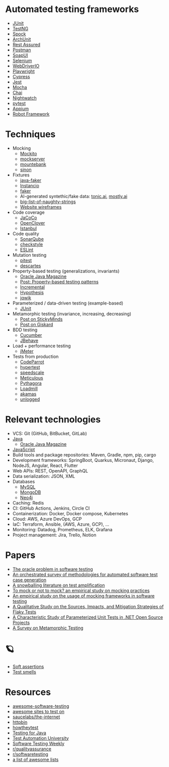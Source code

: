 # Automated testing frameworks
- [JUnit](https://junit.org/junit5/)
- [TestNG](https://testng.org/doc/)
- [Spock](https://spockframework.org/)
- [ArchUnit](https://www.archunit.org/)
- [Rest Assured](https://rest-assured.io/)
- [Postman](https://www.postman.com/automated-testing/)
- [SoapUI](https://www.soapui.org/)
- [Selenium](https://www.selenium.dev/)
- [WebDriverIO](https://webdriver.io/)
- [Playwright](https://playwright.dev/java/)
- [Cypress](https://www.cypress.io/)
- [Jest](https://jestjs.io/)
- [Mocha](https://mochajs.org/)
- [Chai](https://www.chaijs.com/)
- [Nightwatch](https://nightwatchjs.org/)
- [pytest](https://docs.pytest.org/en/7.2.x/)
- [Appium](https://appium.io/)
- [Robot Framework](https://robotframework.org/)

# Techniques
- Mocking
  - [Mockito](https://site.mockito.org/)
  - [mockserver](https://www.mock-server.com/)
  - [mountebank](http://www.mbtest.org/)
  - [sinon](https://github.com/sinonjs/sinon)
- Fixtures
  - [java-faker](https://github.com/DiUS/java-faker)
  - [Instancio](https://github.com/instancio/instancio)
  - [faker](https://github.com/faker-ruby/faker)
  - AI-generated syntethic/fake data: [tonic.ai](https://www.tonic.ai/), [mostly.ai](https://mostly.ai/)
  - [big-list-of-naughty-strings](https://github.com/minimaxir/big-list-of-naughty-strings)
  - [Website wireframes](https://gomockingbird.com/home)
- Code coverage
  - [JaCoCo](https://www.eclemma.org/jacoco/)
  - [OpenClover](https://openclover.org/)
  - [Istanbul](https://istanbul.js.org/)
- Code quality
  - [SonarQube](https://docs.sonarqube.org/latest/)
  - [checkstyle](https://github.com/checkstyle/checkstyle)
  - [ESLint](https://eslint.org/)
- Mutation testing
  - [pitest](https://pitest.org/)
  - [descartes](https://github.com/STAMP-project/pitest-descartes)
- Property-based testing (generalizations, invariants)
  - [Oracle Java Magazine](https://blogs.oracle.com/javamagazine/post/know-for-sure-with-property-based-testing)
  - [Post: Property-based testing patterns](https://blog.ssanj.net/posts/2016-06-26-property-based-testing-patterns.html)
  - [Incremental](https://increment.com/testing/in-praise-of-property-based-testing/)
  - [Hypothesis](https://hypothesis.works/)
  - [jqwik](https://jqwik.net/)
- Parameterized / data-driven testing (example-based)
  - [JUnit](https://junit.org/junit5/docs/current/user-guide/#writing-tests-parameterized-tests)
- Metamorphic testing (invariance, increasing, decreasing)
  - [Post on StickyMinds](https://www.stickyminds.com/article/metamorphic-testing)
  - [Post on Giskard](https://www.giskard.ai/knowledge/how-to-test-ml-models-4-metamorphic-testing)
- BDD testing
  - [Cucumber](https://cucumber.io/)
  - [JBehave](https://jbehave.org/)
- Load + performance testing
  - [jMeter](https://jmeter.apache.org/)
- Tests from production
  - [CodeParrot](https://www.codeparrot.ai/)
  - [hypertest](https://www.hypertest.co/api-testing)
  - [speedscale](https://speedscale.com/)
  - [Meticulous](https://www.meticulous.ai/)
  - [Pythagora](https://github.com/Pythagora-io/pythagora)
  - [Loadmill](https://www.loadmill.com/)
  - [akamas](https://www.akamas.io/)
  - [unlogged](https://www.unlogged.io/)

# Relevant technologies
- VCS: Git (GitHub, BitBucket, GitLab)
- [Java](https://dev.java/learn/)
  - [Oracle Java Magazine](https://blogs.oracle.com/javamagazine/)
- [JavaScript](https://developer.mozilla.org/en-US/docs/Web/JavaScript)
- Build tools and package repositories: Maven, Gradle, npm, pip, cargo 
- Development frameworks: SpringBoot, Quarkus, Micronaut, Django, NodeJS, Angular, React, Flutter
- Web APIs: REST, OpenAPI, GraphQL
- Data serialization: JSON, XML
- Databases
  - [MySQL](https://www.mysql.com/)
  - [MongoDB](https://www.mongodb.com/)
  - [Neo4j](https://neo4j.com/)
- Caching: Redis
- CI: GitHub Actions, Jenkins, Circle CI
- Containerization: Docker, Docker compose, Kubernetes
- Cloud: AWS, Azure DevOps, GCP
- IaC: Terraform, Ansible, (AWS, Azure, GCP), ...
- Monitoring: Datadog, Prometheus, ELK, Grafana
- Project management: Jira, Trello, Notion

# Papers
- [The oracle problem in software testing](https://ieeexplore.ieee.org/document/6963470)
- [An orchestrated survey of methodologies for automated software test case generation](https://www.sciencedirect.com/science/article/abs/pii/S0164121213000563)
- [A snowballing literature on test amplification](https://www.sciencedirect.com/science/article/abs/pii/S0164121219301736)
- [To mock or not to mock? an empirical study on mocking practices](https://ieeexplore.ieee.org/document/7962389)
- [An empirical study on the usage of mocking frameworks in software testing](https://ieeexplore.ieee.org/document/6958396)
- [A Qualitative Study on the Sources, Impacts, and Mitigation Strategies of Flaky Tests](https://ieeexplore.ieee.org/abstract/document/9787862)
- [A Characteristic Study of Parameterized Unit Tests in .NET Open Source Projects](https://drops.dagstuhl.de/opus/volltexte/2018/9210/pdf/LIPIcs-ECOOP-2018-5.pdf)
- [A Survey on Metamorphic Testing](https://ieeexplore.ieee.org/abstract/document/7422146)

# 🪐
- [Soft assertions](https://joel-costigliola.github.io/assertj/core/api/org/assertj/core/api/SoftAssertions.html)
- [Test smells](https://testsmells.org/index.html)

# Resources
- [awesome-software-testing](https://github.com/TheJambo/awesome-testing)
- [awesome sites to test on](https://github.com/BMayhew/awesome-sites-to-test-on)
- [saucelabs/the-internet](https://the-internet.herokuapp.com/)
- [httpbin](https://httpbin.org/)
- [howtheytest](https://github.com/abhivaikar/howtheytest)
- [Testing for Java](https://github.com/akullpp/awesome-java#testing)
- [Test Automation University](https://testautomationu.applitools.com/)
- [Software Testing Weekly](https://softwaretestingweekly.com/issues)
- [r/qualityassurance](https://www.reddit.com/r/QualityAssurance/)
- [r/softwaretesting](https://www.reddit.com/r/softwaretesting/)
- [a list of awesome lists](https://github.com/sindresorhus/awesome)
